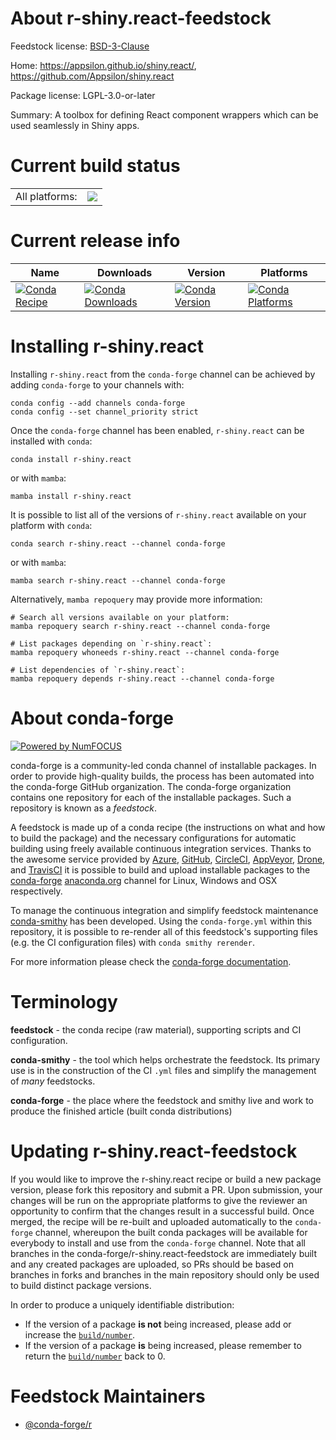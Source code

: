 About r-shiny.react-feedstock
=============================

Feedstock license: [BSD-3-Clause](https://github.com/conda-forge/r-shiny.react-feedstock/blob/main/LICENSE.txt)

Home: https://appsilon.github.io/shiny.react/, https://github.com/Appsilon/shiny.react

Package license: LGPL-3.0-or-later

Summary: A toolbox for defining React component wrappers which can be used seamlessly in Shiny apps.

Current build status
====================


<table><tr><td>All platforms:</td>
    <td>
      <a href="https://dev.azure.com/conda-forge/feedstock-builds/_build/latest?definitionId=19455&branchName=main">
        <img src="https://dev.azure.com/conda-forge/feedstock-builds/_apis/build/status/r-shiny.react-feedstock?branchName=main">
      </a>
    </td>
  </tr>
</table>

Current release info
====================

| Name | Downloads | Version | Platforms |
| --- | --- | --- | --- |
| [![Conda Recipe](https://img.shields.io/badge/recipe-r--shiny.react-green.svg)](https://anaconda.org/conda-forge/r-shiny.react) | [![Conda Downloads](https://img.shields.io/conda/dn/conda-forge/r-shiny.react.svg)](https://anaconda.org/conda-forge/r-shiny.react) | [![Conda Version](https://img.shields.io/conda/vn/conda-forge/r-shiny.react.svg)](https://anaconda.org/conda-forge/r-shiny.react) | [![Conda Platforms](https://img.shields.io/conda/pn/conda-forge/r-shiny.react.svg)](https://anaconda.org/conda-forge/r-shiny.react) |

Installing r-shiny.react
========================

Installing `r-shiny.react` from the `conda-forge` channel can be achieved by adding `conda-forge` to your channels with:

```
conda config --add channels conda-forge
conda config --set channel_priority strict
```

Once the `conda-forge` channel has been enabled, `r-shiny.react` can be installed with `conda`:

```
conda install r-shiny.react
```

or with `mamba`:

```
mamba install r-shiny.react
```

It is possible to list all of the versions of `r-shiny.react` available on your platform with `conda`:

```
conda search r-shiny.react --channel conda-forge
```

or with `mamba`:

```
mamba search r-shiny.react --channel conda-forge
```

Alternatively, `mamba repoquery` may provide more information:

```
# Search all versions available on your platform:
mamba repoquery search r-shiny.react --channel conda-forge

# List packages depending on `r-shiny.react`:
mamba repoquery whoneeds r-shiny.react --channel conda-forge

# List dependencies of `r-shiny.react`:
mamba repoquery depends r-shiny.react --channel conda-forge
```


About conda-forge
=================

[![Powered by
NumFOCUS](https://img.shields.io/badge/powered%20by-NumFOCUS-orange.svg?style=flat&colorA=E1523D&colorB=007D8A)](https://numfocus.org)

conda-forge is a community-led conda channel of installable packages.
In order to provide high-quality builds, the process has been automated into the
conda-forge GitHub organization. The conda-forge organization contains one repository
for each of the installable packages. Such a repository is known as a *feedstock*.

A feedstock is made up of a conda recipe (the instructions on what and how to build
the package) and the necessary configurations for automatic building using freely
available continuous integration services. Thanks to the awesome service provided by
[Azure](https://azure.microsoft.com/en-us/services/devops/), [GitHub](https://github.com/),
[CircleCI](https://circleci.com/), [AppVeyor](https://www.appveyor.com/),
[Drone](https://cloud.drone.io/welcome), and [TravisCI](https://travis-ci.com/)
it is possible to build and upload installable packages to the
[conda-forge](https://anaconda.org/conda-forge) [anaconda.org](https://anaconda.org/)
channel for Linux, Windows and OSX respectively.

To manage the continuous integration and simplify feedstock maintenance
[conda-smithy](https://github.com/conda-forge/conda-smithy) has been developed.
Using the ``conda-forge.yml`` within this repository, it is possible to re-render all of
this feedstock's supporting files (e.g. the CI configuration files) with ``conda smithy rerender``.

For more information please check the [conda-forge documentation](https://conda-forge.org/docs/).

Terminology
===========

**feedstock** - the conda recipe (raw material), supporting scripts and CI configuration.

**conda-smithy** - the tool which helps orchestrate the feedstock.
                   Its primary use is in the construction of the CI ``.yml`` files
                   and simplify the management of *many* feedstocks.

**conda-forge** - the place where the feedstock and smithy live and work to
                  produce the finished article (built conda distributions)


Updating r-shiny.react-feedstock
================================

If you would like to improve the r-shiny.react recipe or build a new
package version, please fork this repository and submit a PR. Upon submission,
your changes will be run on the appropriate platforms to give the reviewer an
opportunity to confirm that the changes result in a successful build. Once
merged, the recipe will be re-built and uploaded automatically to the
`conda-forge` channel, whereupon the built conda packages will be available for
everybody to install and use from the `conda-forge` channel.
Note that all branches in the conda-forge/r-shiny.react-feedstock are
immediately built and any created packages are uploaded, so PRs should be based
on branches in forks and branches in the main repository should only be used to
build distinct package versions.

In order to produce a uniquely identifiable distribution:
 * If the version of a package **is not** being increased, please add or increase
   the [``build/number``](https://docs.conda.io/projects/conda-build/en/latest/resources/define-metadata.html#build-number-and-string).
 * If the version of a package **is** being increased, please remember to return
   the [``build/number``](https://docs.conda.io/projects/conda-build/en/latest/resources/define-metadata.html#build-number-and-string)
   back to 0.

Feedstock Maintainers
=====================

* [@conda-forge/r](https://github.com/orgs/conda-forge/teams/r/)

